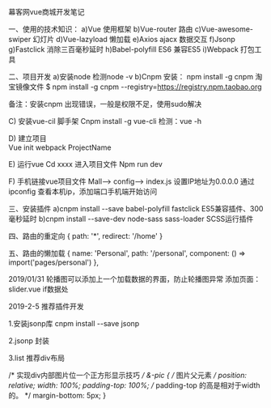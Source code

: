 幕客网vue商城开发笔记

一、使用的技术知识：
a)Vue                     使用框架
b)Vue-router               路由
c)Vue-awesome-swiper     幻灯片
d)Vue-lazyload             懒加载
e)Axios                    ajacx 数据交互
f)Jsonp                   
g)Fastclick                 消除三百毫秒延时
h)Babel-polyfill             ES6 兼容ES5
i)Webpack                打包工具

二、项目开发
a)安装node  检测node -v
b)Cnpm 安装： npm install -g cnpm 淘宝镜像文件
$ npm install -g cnpm --registry=https://registry.npm.taobao.org

备注：安装cnpm 出现错误，一般是权限不足，使用sudo解决

C)  安装vue-cil 脚手架 
Cnpm install -g vue-cli    检测：vue -h

D)  建立项目  
Vue init webpack ProjectName

E)  运行vue
Cd xxxx   进入项目文件
Npm run dev

F)  手机链接vue项目文件
Mall--> config--> index.js
设置IP地址为0.0.0.0
通过ipconfig 查看本机ip，添加端口手机端开始访问

三、安装插件
a)cnpm install --save babel-polyfill fastclick      ES5兼容插件、300毫秒延时
b)cnpm install --save-dev node-sass sass-loader   SCSS运行插件

四、路由的重定向
{
    path: '*',
    redirect: '/home'
  }

五、路由的懒加载
{
    name: 'Personal',
    path: '/personal',
    component: () => import('pages/personal')
  },

2019/01/31 
轮播图可以添加上一个加载数据的界面，防止轮播图异常
添加页面：slider.vue if数据处


2019-2-5
推荐插件开发

1.安装jsonp库   cnpm install --save jsonp


2.jsonp 封装


3.list 推荐div布局

  /* 实现div内部图片位一个正方形显示技巧 */
    &-pic { /* 图片父元素 */
      position: relative;
      width: 100%;
      padding-top: 100%; /* padding-top 的高是相对于width 的。 */
      margin-bottom: 5px;
    }










